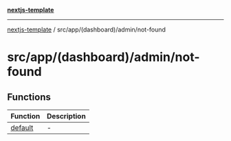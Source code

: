 [**nextjs-template**](README.md)

---

[nextjs-template](README.md) / src/app/(dashboard)/admin/not-found

# src/app/(dashboard)/admin/not-found

## Functions

| Function                                                             | Description |
| -------------------------------------------------------------------- | ----------- |
| [default](<src.app.(dashboard).admin.not-found.Function.default.md>) | -           |
